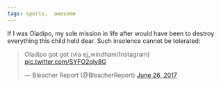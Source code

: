 ```yaml
---
tags: sports,  awesome
---
```


If I was Oladipo, my sole mission in life after would have been to destroy everything this child held dear. Such insolence cannot be tolerated:

<blockquote class="twitter-tweet"><p lang="en" dir="ltr">Oladipo got got  (via ej_windham/Instagram) <a href="https://t.co/SYFO2qly8G">pic.twitter.com/SYFO2qly8G</a></p>&mdash; Bleacher Report (@BleacherReport) <a href="https://twitter.com/BleacherReport/status/879145932264054784?ref_src=twsrc%5Etfw">June 26, 2017</a></blockquote> <script async src="https://platform.twitter.com/widgets.js" charset="utf-8"></script>